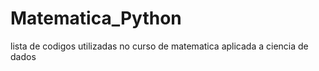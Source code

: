 # Matematica_Python

lista de codigos utilizadas no curso de matematica aplicada a ciencia de dados
